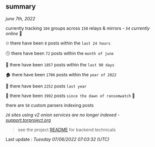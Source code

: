 
## summary
_june 7th, 2022_

currently tracking `104` groups across `150` relays & mirrors - _`54` currently online_ 📡

⏲ there have been `8` posts within the `last 24 hours`

🕓 there have been `72` posts within the `month of june`

📅 there have been `1057` posts within the `last 90 days`

🏚 there have been `1706` posts within the `year of 2022`

🚀 there have been `2252` posts `last year`

🦕 there have been `3992` posts `since the dawn of ransomwatch` 🐣

there are `50` custom parsers indexing posts

_`20` sites using v2 onion services are no longer indexed - [support.torproject.org](https://support.torproject.org/onionservices/v2-deprecation/)_

> see the project [README](https://github.com/jmousqueton/ransomwatch#readme) for backend technicals



Last update : _Tuesday 07/06/2022 07:03:32 (UTC)_

